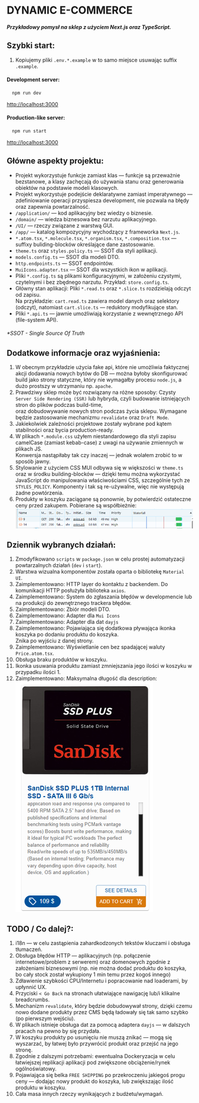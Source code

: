 # DYNAMIC E-COMMERCE

##### Przykładowy pomysł na sklep z użyciem Next.js oraz TypeScript.

## Szybki start:

1. Kopiujemy pliki `.env.*.example` w to samo miejsce usuwając suffix `.example`.

#### Development server:

```bash
  npm run dev
```

[http://localhost:3000](http://localhost:3000)

#### Production-like server:

```bash
  npm run start
```

[http://localhost:3000](http://localhost:3000)



## Główne aspekty projektu:

- Projekt wykorzystuje funkcje zamiast klas — funkcje są przeważnie bezstanowe, a klasy zachęcają do używania stanu oraz generowania obiektów na podstawie modeli klasowych.
- Projekt wykorzystuje podejście deklaratywne zamiast imperatywnego — zdefiniowanie operacji przyspiesza development, nie pozwala na błędy oraz zapewnia powtarzalność.
- `/application/` — kod aplikacyjny bez wiedzy o biznesie.  
- `/domain/` — wiedza biznesowa bez narzutu aplikacyjnego.  
- `/UI/` — rzeczy związane z warstwą GUI.  
- `/app/` — katalog kompozycyjny wychodzący z frameworka `Next.js`.
- `*.atom.tsx`, `*.molecule.tsx`, `*.organism.tsx`, `*.composition.tsx` — suffixy buliding-blocków określające dane zastosowanie.
- `theme.ts` oraz `styles.policy.ts` — SSOT dla styli aplikacji.
- `models.config.ts` — SSOT dla modeli DTO.
- `http.endpoints.ts` — SSOT endpointów.
- `MuiIcons.adapter.tsx` — SSOT dla wszystkich ikon w aplikacji.
- Pliki `*.config.ts` są plikami konfiguracyjnymi, w założeniu czystymi, czytelnymi i bez zbędnego narzutu. Przykład: `store.config.ts`.
- Główny stan aplikacji: Pliki `*.read.ts` oraz `*.slice.ts` rozdzielają odczyt od zapisu.  
  Na przykładzie: `cart.read.ts` zawiera model danych oraz selektory (odczyt), natomiast `cart.slice.ts` — reduktory modyfikujące stan.  
- Pliki `*.api.ts` — jawnie umożliwiają korzystanie z wewnętrznego API (file-system API).


###### *SSOT - Single Source Of Truth


## Dodatkowe informacje oraz wyjaśnienia:

1. W obecnym przykładzie użycia fake api, które nie umożliwia faktycznej akcji dodawania nowych bytów do DB — można byłoby skonfigurować  
   build jako strony statyczne, który nie wymagałby procesu `node.js`, a dużo prostszy w utrzymaniu np. `apache`.
1. Prawdziwy sklep może być rozwiązany na różne sposoby: Czysty `Server Side Rendering (SSR)` lub hybryda, czyli budowanie istniejących stron do plików podczas build-time,  
   oraz dobudowywanie nowych stron podczas życia sklepu. Wymagane będzie zastosowanie mechanizmu `revalidate` oraz `Draft Mode`. 
1. Jakiekolwiek zależności projektowe zostały wybrane pod kątem stabilności oraz bycia production-ready.
1. W plikach `*.module.css` użyłem niestandardowego dla styli zapisu camelCase (zamiast kebab-case) z uwagi na używanie
   zmiennych w plikach JS.  
   Konwersja nastąpiłaby tak czy inaczej — jednak wolałem zrobić to w sposób jawny.
1. Stylowanie z użyciem CSS MUI odbywa się w większości w `theme.ts` oraz w środku building-blocków — dzięki temu 
   można wykorzystać JavaScript do manipulowania właściwościami CSS, szczególnie tych ze `STYLES_POLICY`. Komponenty i tak są re-używalne, więc nie występują żadne powtórzenia.
1. Produkty w koszyku zaciągane są ponownie, by potwierdzić ostateczne ceny przed zakupem. Pobierane są współbieżnie:
   ![img.png](readme-assets/img.png)





## Dziennik wybranych działań:

1. Zmodyfikowano `scripts` w `package.json` w celu prostej automatyzacji powtarzalnych działań (`dev` i `start`).
1. Warstwa wizualna komponentów została oparta o bibliotekę `Material UI`.
1. Zaimplementowano: HTTP layer do kontaktu z backendem. Do komunikacji HTTP posłużyła biblioteka `axios`.
1. Zaimplementowano: System do zgłaszania błędów w developmencie lub na produkcji do zewnętrznego trackera błędów.
1. Zaimplementowano: Zbiór modeli DTO.
1. Zaimplementowano: Adapter dla `Mui Icons`
1. Zaimplementowano: Adapter dla dat `dayjs`
1. Zaimplementowano: Pojawiająca się dodatkowa pływająca ikonka koszyka po dodaniu produktu do koszyka.  
   Znika po wyjściu z danej strony.
1. Zaimplementowano: Wyświetlanie cen bez spadającej waluty `Price.atom.tsx`.
1. Obsługa braku produktów w koszyku.
1. Ikonka usuwania produktu zamiast zmniejszania jego ilości w koszyku w przypadku ilości 1.
1. Zaimplementowano: Maksymalna długość dla description:  
   ![img2.png](readme-assets/img2.png)


## TODO / Co dalej?:


1. i18n — w celu zastąpienia zahardkodzonych tekstów kluczami i obsługa tłumaczeń.
1. Obsługa błędów HTTP — aplikacyjnych (np. połączenie internetowe/problem z serwerem) oraz domenowych zgodnie z
   założeniami biznesowymi (np. nie można dodać produktu do koszyka, bo cały stock został wykupiony 1 min temu przez
   kogoś innego)
1. Zdławienie szybkości CPU/Internetu i popracowanie nad loaderami, by upłynnić UX.
1. Przyciski `< Go Back` na stronach ułatwiające nawigację lub/i klikalne breadcrumbs.
1. Mechanizm `revalidate`, który będzie dobudowywał strony, dzięki czemu nowo dodane produkty przez CMS będą ładowały się tak samo szybko (po pierwszym wejściu).  
1. W plikach istnieje obsługa dat za pomocą adaptera `dayjs` — w dalszych pracach na pewno by się przydała.
1. W koszyku produkty po usunięciu nie muszą znikać — mogą się wyszarzać, by łatwej było przywrócić produkt oraz przejść na jego stronę.
1. Zgodnie z dalszymi potrzebami: ewentualna Dockeryzacja w celu łatwiejszej replikacji aplikacji pod zwiększone obciążenie/rynek ogólnoświatowy.
1. Pojawiająca się belka `FREE SHIPPING` po przekroczeniu jakiegoś progu ceny — dodając nowy produkt do koszyka, lub zwiększając ilość produktu w koszyku.
1. Cała masa innych rzeczy wynikających z budżetu/wymagań.
